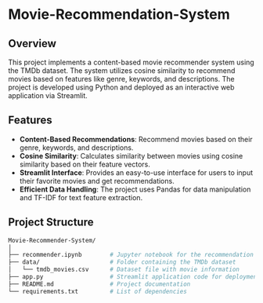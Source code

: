 # Movie-Recommendation-System
## Overview
This project implements a content-based movie recommender system using the TMDb dataset. The system utilizes cosine similarity to recommend movies based on features like genre, keywords, and descriptions. The project is developed using Python and deployed as an interactive web application via Streamlit.

## Features
- **Content-Based Recommendations**: Recommend movies based on their genre, keywords, and descriptions.
- **Cosine Similarity**: Calculates similarity between movies using cosine similarity based on their feature vectors.
- **Streamlit Interface**: Provides an easy-to-use interface for users to input their favorite movies and get recommendations.
- **Efficient Data Handling**: The project uses Pandas for data manipulation and TF-IDF for text feature extraction.

## Project Structure
```bash
Movie-Recommender-System/
│
├── recommender.ipynb        # Jupyter notebook for the recommendation logic
├── data/                    # Folder containing the TMDb dataset
│   └── tmdb_movies.csv      # Dataset file with movie information
├── app.py                   # Streamlit application code for deployment
├── README.md                # Project documentation
└── requirements.txt         # List of dependencies

